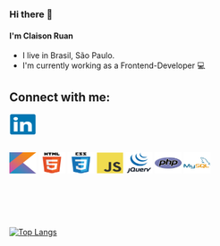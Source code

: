### Hi there :wave:
#### I'm Claison Ruan
- I live in Brasil, São Paulo.
- I'm currently working as a Frontend-Developer :computer:

## Connect with me:
<a href="https://www.linkedin.com/in/claisonruan/" target="_blank">
    <img align="center" alt="claison-linkedin" height="38" width="48" src="https://raw.githubusercontent.com/devicons/devicon/master/icons/linkedin/linkedin-original.svg"
    style="max-width:100%;">
</a>
<br><br>

<p>
    <a target="_blank">
        <img align="center" alt="Kotlin" height="38" width="48" src="https://raw.githubusercontent.com/devicons/devicon/master/icons/kotlin/kotlin-original.svg"
         style="max-width:100%;">
    </a>
    <a target="_blank">
        <img align="center" alt="html" height="38" width="48" src="https://raw.githubusercontent.com/devicons/devicon/master/icons/html5/html5-original-wordmark.svg"
         style="max-width:100%;">
    </a>
    <a target="_blank">
        <img align="center" alt="css" height="38" width="48" src="https://raw.githubusercontent.com/devicons/devicon/master/icons/css3/css3-original-wordmark.svg"
         style="max-width:100%;">
    </a>
    <a target="_blank">
        <img align="center" alt="javascript" height="38" width="48" src="https://raw.githubusercontent.com/devicons/devicon/master/icons/javascript/javascript-original.svg"
         style="max-width:100%;">
    </a>
    <a target="_blank">
        <img align="center" alt="jquery" height="38" width="48" src="https://raw.githubusercontent.com/devicons/devicon/master/icons/jquery/jquery-original-wordmark.svg"
         style="max-width:100%;">
    </a>
      <a target="_blank">
        <img align="center" alt="php" height="38" width="48" src="https://raw.githubusercontent.com/devicons/devicon/master/icons/php/php-original.svg"
         style="max-width:100%;">
    </a>
      <a target="_blank">
        <img align="center" alt="mysql" height="38" width="48" src="https://raw.githubusercontent.com/devicons/devicon/master/icons/mysql/mysql-original-wordmark.svg"
         style="max-width:100%;">
    </a>
      
</p>

<br><br>
<br><br>

[![Top Langs](https://github-readme-stats.vercel.app/api/top-langs/?username=claison1107&layout=compact&theme=dracula)](https://github.com/claison1107/github-readme-stats)

